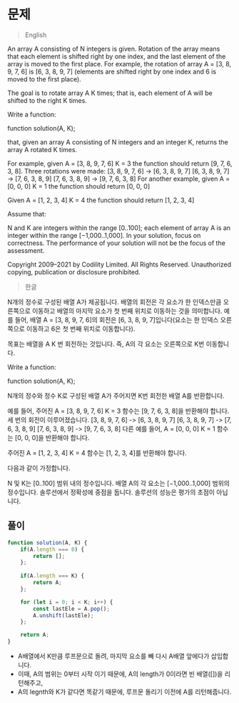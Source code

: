# 문제
> English

An array A consisting of N integers is given. Rotation of the array means that each element is shifted right by one index, and the last element of the array is moved to the first place. For example, the rotation of array A = [3, 8, 9, 7, 6] is [6, 3, 8, 9, 7] (elements are shifted right by one index and 6 is moved to the first place).

The goal is to rotate array A K times; that is, each element of A will be shifted to the right K times.

Write a function:

function solution(A, K);

that, given an array A consisting of N integers and an integer K, returns the array A rotated K times.

For example, given
    A = [3, 8, 9, 7, 6]
    K = 3
the function should return [9, 7, 6, 3, 8]. Three rotations were made:
    [3, 8, 9, 7, 6] -> [6, 3, 8, 9, 7]
    [6, 3, 8, 9, 7] -> [7, 6, 3, 8, 9]
    [7, 6, 3, 8, 9] -> [9, 7, 6, 3, 8]
For another example, given
    A = [0, 0, 0]
    K = 1
the function should return [0, 0, 0]

Given
    A = [1, 2, 3, 4]
    K = 4
the function should return [1, 2, 3, 4]

Assume that:

N and K are integers within the range [0..100];
each element of array A is an integer within the range [−1,000..1,000].
In your solution, focus on correctness. The performance of your solution will not be the focus of the assessment.

Copyright 2009–2021 by Codility Limited. All Rights Reserved. Unauthorized copying, publication or disclosure prohibited.

> 한글

N개의 정수로 구성된 배열 A가 제공됩니다. 배열의 회전은 각 요소가 한 인덱스만큼 오른쪽으로 이동하고 배열의 마지막 요소가 첫 번째 위치로 이동하는 것을 의미합니다. 예를 들어, 배열 A = [3, 8, 9, 7, 6]의 회전은 [6, 3, 8, 9, 7]입니다(요소는 한 인덱스 오른쪽으로 이동하고 6은 첫 번째 위치로 이동합니다).

목표는 배열을 A K 번 회전하는 것입니다. 즉, A의 각 요소는 오른쪽으로 K번 이동합니다.

Write a function:

function solution(A, K);

N개의 정수와 정수 K로 구성된 배열 A가 주어지면 K번 회전한 배열 A를 반환합니다.

예를 들어, 주어진
    A = [3, 8, 9, 7, 6]
    K = 3
함수는 [9, 7, 6, 3, 8]을 반환해야 합니다. 세 번의 회전이 이루어졌습니다.
    [3, 8, 9, 7, 6] -> [6, 3, 8, 9, 7]
    [6, 3, 8, 9, 7] -> [7, 6, 3, 8, 9]
    [7, 6, 3, 8, 9] -> [9, 7, 6, 3, 8]
다른 예를 들어,
    A = [0, 0, 0]
    K = 1
함수는 [0, 0, 0]을 반환해야 합니다.

주어진
    A = [1, 2, 3, 4]
    K = 4
함수는 [1, 2, 3, 4]를 반환해야 합니다.

다음과 같이 가정합니다.

N 및 K는 [0..100] 범위 내의 정수입니다.
배열 A의 각 요소는 [−1,000..1,000] 범위의 정수입니다.
솔루션에서 정확성에 중점을 둡니다. 솔루션의 성능은 평가의 초점이 아닙니다.

## 풀이

```javascript
function solution(A, K) {
    if(A.length === 0) {
        return [];
    };
    
    if(A.length === K) {
        return A;
    };

    for (let i = 0; i < K; i++) {
        const lastEle = A.pop();
        A.unshift(lastEle);
    };

    return A;
}
```
- A배열에서 K만큼 루프문으로 돌려, 마지막 요소를 빼 다시 A배열 앞에다가 삽입합니다.
- 이때, A의 범위는 0부터 시작 이기 때문에, A의 length가 0이라면 빈 배열([])을 리턴해주고,
- A의 legnth와 K가 같다면 똑같기 때문에, 루프문 돌리기 이전에 A를 리턴해줍니다.